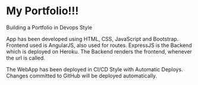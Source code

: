 # My Portfolio!!!
Building a Portfolio in Devops Style

App has been developed using HTML, CSS, JavaScript and Bootstrap. 
Frontend used is AngularJS, also used for routes. 
ExpressJS is the Backend which is deployed on Heroku. 
The Backend renders the frontend, whenever the url is called.

The WebApp has been deployed in CI/CD Style with Automatic Deploys. 
Changes committed to GitHub will be deployed automatically.
